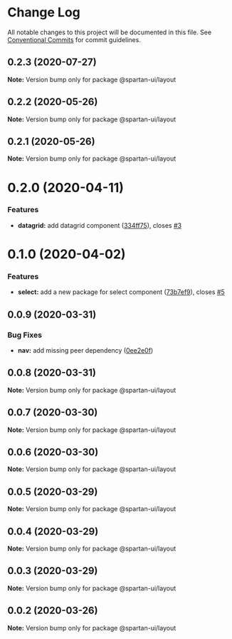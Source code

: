 # Change Log

All notable changes to this project will be documented in this file.
See [Conventional Commits](https://conventionalcommits.org) for commit guidelines.

## 0.2.3 (2020-07-27)

**Note:** Version bump only for package @spartan-ui/layout





## 0.2.2 (2020-05-26)

**Note:** Version bump only for package @spartan-ui/layout





## 0.2.1 (2020-05-26)

**Note:** Version bump only for package @spartan-ui/layout





# 0.2.0 (2020-04-11)


### Features

* **datagrid:** add datagrid component ([334ff75](https://github.com/spartan-ui/spartan-ui/commit/334ff75ec2fe7c08ebdcddef24f468a4b1fb8461)), closes [#3](https://github.com/spartan-ui/spartan-ui/issues/3)





# 0.1.0 (2020-04-02)


### Features

* **select:** add a new package for select component ([73b7ef9](https://github.com/spartan-ui/spartan-ui/commit/73b7ef9be60dd4a21f7853b6ce7eef6af04af9a2)), closes [#5](https://github.com/spartan-ui/spartan-ui/issues/5)





## 0.0.9 (2020-03-31)


### Bug Fixes

* **nav:** add missing peer dependency ([0ee2e0f](https://github.com/spartan-ui/spartan-ui/commit/0ee2e0f85b12f2f864f75d36b36edee2c8811f02))





## 0.0.8 (2020-03-31)

**Note:** Version bump only for package @spartan-ui/layout





## 0.0.7 (2020-03-30)

**Note:** Version bump only for package @spartan-ui/layout





## 0.0.6 (2020-03-30)

**Note:** Version bump only for package @spartan-ui/layout





## 0.0.5 (2020-03-29)

**Note:** Version bump only for package @spartan-ui/layout





## 0.0.4 (2020-03-29)

**Note:** Version bump only for package @spartan-ui/layout





## 0.0.3 (2020-03-29)

**Note:** Version bump only for package @spartan-ui/layout





## 0.0.2 (2020-03-26)

**Note:** Version bump only for package @spartan-ui/layout
